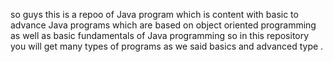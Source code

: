so guys this is a repoo of Java program which is content with basic  to advance Java programs which are based on object oriented programming as well as basic fundamentals of Java programming so in this  repository you will get many types of programs as we said basics and advanced type .
